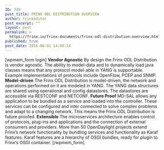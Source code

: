 ```yaml
---
ID: 749
post_title: FRINX ODL DISTRIBUTION OVERVIEW
author: frinxeditor
post_excerpt: ""
layout: post
permalink: >
  https://frinx.io/frinx-documents/frinx-odl-distribution-overview.html
published: true
post_date: 2016-06-01 14:40:14
---
```

[wpmem_form login] **Vendor Agnostic** By design the Frinx ODL Distribution is vendor agnostic. The ability to model-data and to dynamically load java classes means that any protocol model-able in YANG is supportable. Example implementations of protocols include OpenFlow, PCEP and SNMP. **Model-driven** The Frinx ODL Distribution is model-driven, the network and operations performed on it are modeled in YANG. The YANG data structures are shared using operational and config datastores. The datastores are accessible via RESTCONF and NETCONF. **Future Proof** MD-SAL allows any application to be bundled as a service and loaded into the controller. These services can be configured and inter connected to solve complex problems and adapt to a changing network. This means the Frinx ODL Distribution is future proofed. **Extensible** The microservices architecture enables control of protocols, plug-ins and applications and the connection of external consumers and providers. More than 50 OpenDaylight projects extend Frinx’s network functionality by bundling services and functionality as Karaf features. Karaf features are a hierarchy of OSGI bundles, ready for plugin to Frinx‘s OSGI container. [/wpmem_form]
